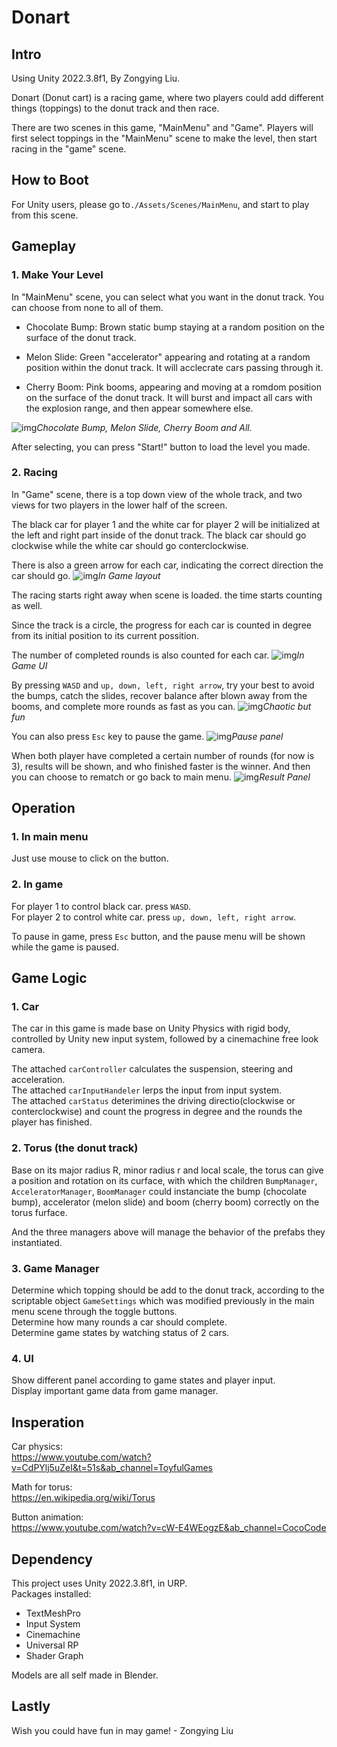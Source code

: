 # Donart  

## Intro
Using Unity 2022.3.8f1, By Zongying Liu.  

Donart (Donut cart) is a racing game, where two players could add different things (toppings) to the donut track and then race.  

There are two scenes in this game, "MainMenu" and "Game". Players will first select toppings in the "MainMenu" scene to make the level, then start racing in the "game" scene.

## How to Boot  

For Unity users, please go to```./Assets/Scenes/MainMenu```, and start to play from this scene.

## Gameplay  

### 1. Make Your Level  

In "MainMenu" scene, you can select what you want in the donut track. You can choose from none to all of them.  

* Chocolate Bump: Brown static bump staying at a random position on the surface of the donut track.   

* Melon Slide: Green "accelerator" appearing and rotating at a random position within the donut track. It will acclecrate cars passing through it.  

* Cherry Boom: Pink booms, appearing and moving at a romdom position on the surface of the donut track. It will burst and impact all cars with the explosion range, and then appear somewhere else.  

![img](Misc/LevelMaking.png "Chocolate Bump, Melon Slide, Cherry Boom and All.")*Chocolate Bump, Melon Slide, Cherry Boom and All.*  

After selecting, you can press "Start!" button to load the level you made.

### 2. Racing  

In "Game" scene, there is a top down view of the whole track, and two views for two players in the lower half of the screen.  

The black car for player 1 and the white car for player 2 will be initialized at the left and right part inside of the donut track. 
The black car should go clockwise while the white car should go conterclockwise. 

There is also a green arrow for each car, indicating the correct direction the car should go.
![img](Misc/InGame.png "In Game Layout")*In Game layout*


The racing starts right away when scene is loaded. the time starts counting as well.

Since the track is a circle, the progress for each car is counted in degree from its initial position to its current possition.   

The number of completed rounds is also counted for each car. 
![img](Misc/UI.png "In Game UI")*In Game UI*

By pressing ```WASD``` and ```up, down, left, right arrow```, try your best to avoid the bumps, catch the slides, recover balance after blown away from the booms, and complete more rounds as fast as you can.
![img](Misc/InGameWithAll.png "Chaotic but fun")*Chaotic but fun*

You can also press ```Esc``` key to pause the game.
![img](Misc/Pause.png "Pause panel")*Pause panel*

When both player have completed a certain number of rounds (for now is 3), results will be shown, and who finished faster is the winner. And then you can choose to rematch or go back to main menu.
![img](Misc/Result.png "Result Panel")*Result Panel*

## Operation
### 1. In main menu
Just use mouse to click on the button.

### 2. In game
For player 1 to control black car. press ```WASD```.  
For player 2 to control white car. press ```up, down, left, right arrow```.

To pause in game, press ```Esc``` button, and the pause menu will be shown while the game is paused.

## Game Logic

### 1. Car
The car in this game is made base on Unity Physics with rigid body, controlled by Unity new input system, followed by a cinemachine free look camera.  

The attached ```carController``` calculates the suspension, steering and acceleration.  
The attached ```carInputHandeler``` lerps the input from input system.  
The attached ```carStatus``` deterimines the driving directio(clockwise or conterclockwise) and count the progress in degree and the rounds the player has finished.


### 2. Torus (the donut track)
Base on its major radius R, minor radius r and local scale, the torus can give a position and rotation on its curface, with which the children ```BumpManager```, ```AcceleratorManager```, ```BoomManager``` could instanciate the bump (chocolate bump), accelerator (melon slide) and boom (cherry boom) correctly on the torus furface. 

And the three managers above will manage the behavior of the prefabs they instantiated.

### 3. Game Manager
Determine which topping should be add to the donut track, according to the scriptable object ```GameSettings``` which was modified previously in the main menu scene through the toggle buttons.  
Determine how many rounds a car should complete.  
Determine game states by watching status of 2 cars.

### 4. UI
Show different panel according to game states and player input.  
Display important game data from game manager.


## Insperation

Car physics:   
https://www.youtube.com/watch?v=CdPYlj5uZeI&t=51s&ab_channel=ToyfulGames  

Math for torus:  
https://en.wikipedia.org/wiki/Torus

Button animation:  
https://www.youtube.com/watch?v=cW-E4WEogzE&ab_channel=CocoCode


## Dependency
This project uses Unity 2022.3.8f1, in URP.  
Packages installed:   
* TextMeshPro
* Input System
* Cinemachine
* Universal RP
* Shader Graph

Models are all self made in Blender.

## Lastly
Wish you could have fun in may game! - Zongying Liu